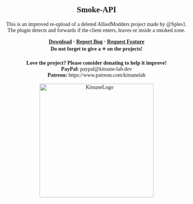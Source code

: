 <font face = "Trebuchet MS">
<div align="center">
    <h2 align="center">Smoke-API</h2>
    <p align="center">This is an improved re-upload of a deleted AlliedModders project made by @Sples1.</br>
    The plugin detects and forwards if the client enters, leaves or inside a smoked zone.</p>
    <b>
        <a href="https://github.com/K4ryuu/Smoke-API/releases">Download</a>
        ·
        <a href="https://github.com/K4ryuu/Smoke-API/issues">Report Bug</a>
        ·
        <a href="https://github.com/K4ryuu/Smoke-API/issues">Request Feature</a>
     </b>
    <br/>
    <b>Do not forget to give a ⭐ on the projects!</b><br/><br/>
    <b>Love the project? Please consider donating to help it improve!</b><br/>
    <b>PayPal:</b> paypal@kitsune-lab.dev<br/>
    <b>Patreon:</b> https://www.patreon.com/kitsunelab
</div>

<p align="center">
    <img width="300px" href="https://github.com/Kitsune-Lab" src="https://kitsune-lab.dev/storage/images/kl-logo.webp" align="center" alt="KitsuneLogo"/>
</p>

</font>
